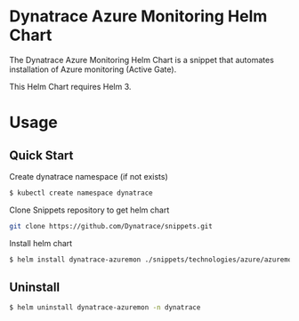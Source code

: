 # Dynatrace Azure Monitoring Helm Chart

The Dynatrace Azure Monitoring Helm Chart is a snippet that automates installation of Azure monitoring (Active Gate).

This Helm Chart requires Helm 3.

# Usage 

## Quick Start

Create dynatrace namespace (if not exists)
```sh
$ kubectl create namespace dynatrace
```

Clone Snippets repository to get helm chart
```sh
git clone https://github.com/Dynatrace/snippets.git
```

Install helm chart
```sh
$ helm install dynatrace-azuremon ./snippets/technologies/azure/azuremon-helm-chart  -n dynatrace --set dynatrace.host="ENVIRONMENTID.live.dynatrace.com",dynatrace.environment="ENVIRONMENTID",dynatrace.paasToken="PLATFORM_AS_A_SERVICE_TOKEN"
```

## Uninstall 

```sh
$ helm uninstall dynatrace-azuremon -n dynatrace
```